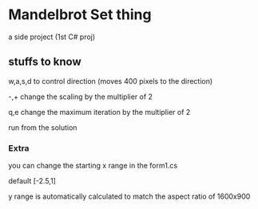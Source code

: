 # Mandelbrot Set thing
a side project (1st C# proj)

## stuffs to know

w,a,s,d to control direction (moves 400 pixels to the direction)

-,+ change the scaling by the multiplier of 2

q,e change the maximum iteration by the multiplier of 2

run from the solution

### Extra

you can change the starting x range in the form1.cs

default [-2.5,1]

y range is automatically calculated to match the aspect ratio of 1600x900

